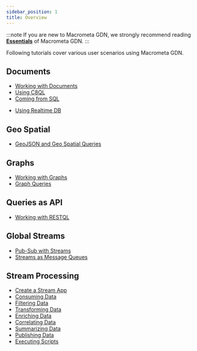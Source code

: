 ```yaml
---
sidebar_position: 1
title: Overview
---
```


:::note
If you are new to Macrometa GDN, we strongly recommend reading **[Essentials](../../../essentials/index.md)** of Macrometa GDN.
:::

Following tutorials cover various user scenarios using Macrometa GDN.

## Documents

* [Working with Documents](working-with-documents.md)
* [Using C8QL](../../../c8ql/fundamentals.md)
* [Coming from SQL](../../../c8ql/coming-from-sql.md)
<!-- * [Using Spot Collections](using-spotcollections.md) -->
* [Using Realtime DB](using-realtime-updates.md)

## Geo Spatial

* [GeoJSON and Geo Spatial Queries](overview.md)

## Graphs

* [Working with Graphs](overview.md)
* [Graph Queries](../../graphs/tutorials/graph-queries.md)

## Queries as API

* [Working with RESTQL](overview.md)

## Global Streams

* [Pub-Sub with Streams](../../../streams/tutorials/pub-sub-streams.md)
* [Streams as Message Queues](overview.md)

## Stream Processing

* [Create a Stream App](../../../cep/tutorials/create-stream-app.md)
* [Consuming Data](../../../cep/tutorials/consuming-data.md)
* [Filtering Data](../../../cep/tutorials/filtering-data.md)
* [Transforming Data](../../../cep/tutorials/transforming-data.md)
* [Enriching Data](../../../cep/tutorials/enriching-data.md)
* [Correlating Data](../../../cep/tutorials/correlating-data.md)
* [Summarizing Data](../../../cep/tutorials/summarizing-data.md)
* [Publishing Data](../../../cep/tutorials/publishing-data.md)
* [Executing Scripts](../../../cep/tutorials/executing-scripts.md)